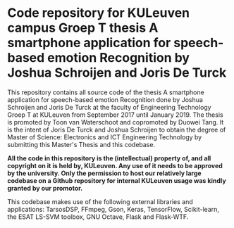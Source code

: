 # Code repository for KULeuven campus Groep T thesis A smartphone application for speech-based emotion Recognition by Joshua Schroijen and Joris De Turck

This repository contains all source code of the thesis A smartphone application for speech-based emotion Recognition done by Joshua Schroijen and Joris De Turck at the faculty of Engineering Technology Groep T at KULeuven from September 2017 until January 2019. The thesis is promoted by  Toon van Waterschoot and copromoted by Duowei Tang. It is the intent of Joris De Turck and Joshua Schroijen to obtain the degree of Master of Science: Electronics and ICT Engineering Technology by submitting this Master's Thesis and this codebase.

**All the code in this repository is the (intellectual) property of, and all copyright on it is held by, KULeuven. Any use of it needs to be approved by the university. Only the permission to host our relatively large codebase on a Github repository for internal KULeuven usage was kindly granted by our promotor.**

This codebase makes use of the following external libraries and applications: TarsosDSP, FFmpeg, Gson, Keras, TensorFlow, Scikit-learn, the ESAT LS-SVM toolbox, GNU Octave, Flask and Flask-WTF.
